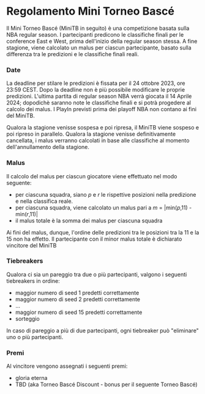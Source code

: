# Regolamento Mini Torneo Bascé

Il Mini Torneo Bascé (MiniTB in seguito) è una competizione basata sulla NBA regular season. I
partecipanti predicono le classifiche finali per le conference East e West, prima dell'inizio della
regular season stessa. A fine stagione, viene calcolato un malus per ciascun partecipante, basato
sulla differenza tra le predizioni e le classifiche finali reali.

### Date

La deadline per stilare le predizioni è fissata per il 24 ottobre 2023, ore 23:59 CEST. Dopo la
deadline non è più possibile modificare le proprie predizioni. L'ultima partita di regular season
NBA verrà giocata il 14 Aprile 2024; dopodichè saranno note le classifiche finali e si potrà
progedere al calcolo dei malus. I PlayIn previsti prima dei playoff NBA non contano ai fini del
MiniTB.

Qualora la stagione venisse sospesa e poi ripresa, il MiniTB viene sospeso e poi ripreso in
parallelo. Qualora la stagione venisse definitivamente cancellata, i malus verranno calcolati in
base alle classifiche al momento dell'annullamento della stagione.

### Malus

Il calcolo del malus per ciascun giocatore viene effettuato nel modo seguente:

* per ciascuna squadra, siano _p_ e _r_ le rispettive posizioni nella predizione e nella classifica
  reale.
* per ciascuna squadra, viene calcolato un malus pari a _m_ = |min(_p_,11) - min(_r_,11)|
* il malus totale è la somma dei malus per ciascuna squadra

Ai fini del malus, dunque, l'ordine delle predizioni tra le posizioni tra la 11 e la 15 non ha
effetto. Il partecipante con il minor malus totale è dichiarato vincitore del MiniTB

### Tiebreakers

Qualora ci sia un pareggio tra due o più partecipanti, valgono i seguenti tiebreakers in ordine:

* maggior numero di seed 1 predetti correttamente
* maggior numero di seed 2 predetti correttamente
* ...
* maggior numero di seed 15 predetti correttamente
* sorteggio

In caso di pareggio a più di due partecipanti, ogni tiebreaker può "eliminare" uno o più
partecipanti.

### Premi

Al vincitore vengono assegnati i seguenti premi:

* gloria eterna
* TBD (aka Torneo Bascé Discount - bonus per il seguente Torneo Bascé)

